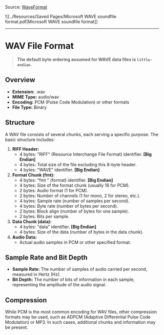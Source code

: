 Source: [WaveFormat](http://soundfile.sapp.org/doc/WaveFormat/)

![[../Resources/Saved Pages/Microsoft WAVE soundfile format.pdf|Microsoft WAVE soundfile format]]

---
# WAV File Format
> **The default byte ordering assumed for WAVE data files is `little-endian`.**
## Overview
- **Extension:** .wav
- **MIME Type:** audio/wav
- **Encoding:** PCM (Pulse Code Modulation) or other formats
- **File Type:** Binary
## Structure
A WAV file consists of several chunks, each serving a specific purpose. The basic structure includes:
1. **RIFF Header:**
    - 4 bytes: "RIFF" (Resource Interchange File Format) identifier. **\[Big Endian\]**
    - 4 bytes: Total size of the file excluding this 8-byte header.
    - 4 bytes: "WAVE" identifier. **\[Big Endian\]**
2. **Format Chunk (fmt):**
    - 4 bytes: "fmt " (format) identifier.  **\[Big Endian\]**
    - 4 bytes: Size of the format chunk (usually 16 for PCM).
    - 2 bytes: Audio format (1 for PCM).
    - 2 bytes: Number of channels (1 for mono, 2 for stereo, etc.).
    - 4 bytes: Sample rate (number of samples per second).
    - 4 bytes: Byte rate (number of bytes per second).
    - 2 bytes: Block align (number of bytes for one sample).
    - 2 bytes: Bits per sample.
3. **Data Chunk (data):**
    - 4 bytes: "data" identifier. **\[Big Endian\]**
    - 4 bytes: Size of the data (number of bytes in the data chunk).
4. **Audio Data:**
    - Actual audio samples in PCM or other specified format.

## Sample Rate and Bit Depth
- **Sample Rate:** The number of samples of audio carried per second, measured in Hertz (Hz).
- **Bit Depth:** The number of bits of information in each sample, representing the amplitude of the audio signal.

## Compression
While PCM is the most common encoding for WAV files, other compression formats may be used, such as ADPCM (Adaptive Differential Pulse Code Modulation) or MP3. In such cases, additional chunks and information may be present.